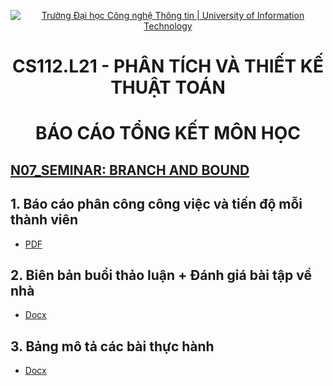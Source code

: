 <p align="center"><a href="https://www.uit.edu.vn/" title="Trường Đại học Công nghệ Thông tin" style="border: none;"><img src="https://i.imgur.com/WmMnSRt.png" alt="Trường Đại học Công nghệ Thông tin | University of Information Technology"></a></p>

<h1 align="center"><b>CS112.L21 - PHÂN TÍCH VÀ THIẾT KẾ THUẬT TOÁN</b></h1>
<h1 align="center"><b>BÁO CÁO TỔNG KẾT MÔN HỌC</b></h1>

<h2><b><a href="https://github.com/twice1st/CS112.L21.N7/tree/main/Seminar_CS112.L21.N07">N07_SEMINAR: BRANCH AND BOUND</a></b></h1>

## **1. Báo cáo phân công công việc và tiến độ mỗi thành viên**
- [PDF](https://github.com/twice1st/CS112.L21.N7/blob/main/SummaryReport/PhanCongCV%2BTheoDoi.pdf)

## **2. Biên bản buổi thảo luận + Đánh giá bài tập về nhà**
- [Docx](https://github.com/twice1st/CS112.L21.N7/blob/main/SummaryReport/BienBan%2BDanhGiaBTVN.docx)

## **3. Bảng mô tả các bài thực hành**
- [Docx](https://github.com/twice1st/CS112.L21.N7/blob/main/SummaryReport/MoTaTH.docx)
